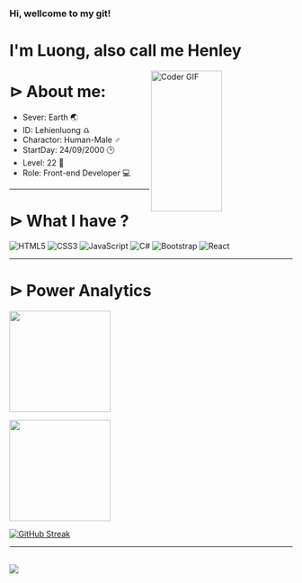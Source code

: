 

### Hi, wellcome to my git!

<h1 align="left">I'm Luong, also call me Henley</h1>


<img align="right" alt="Coder GIF" height=250 width=50% src="https://media1.giphy.com/media/RbDKaczqWovIugyJmW/200.gif" />

### <h1 align="left"> ⊳ About me: </h1>

- Sever: Earth 🌏
- ID: Lehienluong ♎
- Charactor: Human-Male ♂
- StartDay: 24/09/2000 🕒
- Level: 22 🎂
- Role: Front-end Developer 💻



<hr>

<h1 align="left">⊳ What I have ?</h1>

![HTML5](https://img.shields.io/badge/html5-%23E34F26.svg?style=for-the-badge&logo=html5&logoColor=white)
![CSS3](https://img.shields.io/badge/css3-%231572B6.svg?style=for-the-badge&logo=css3&logoColor=white)
![JavaScript](https://img.shields.io/badge/javascript-%23323330.svg?style=for-the-badge&logo=javascript&logoColor=%23F7DF1E)
![C#](https://img.shields.io/badge/c%23-%23239120.svg?style=for-the-badge&logo=c-sharp&logoColor=white)
![Bootstrap](https://img.shields.io/badge/bootstrap-%23563D7C.svg?style=for-the-badge&logo=bootstrap&logoColor=white)
![React](https://img.shields.io/badge/react-%2338B2AC.svg?style=for-the-badge&logo=react&logoColor=white)


<hr/>
<h1 align="left">
⊳ Power Analytics</h1>



<p>
<a href="https://github.com/luongic">
  <img height="180em" src="https://github-readme-stats-eight-theta.vercel.app/api?username=luongic&show_icons=true&theme=midnight-purple&include_all_commits=true&count_private=true"/>
</a>
</p>

<p>
<a href="https://github.com/luongic">
  <img height="180em" src="https://github-readme-stats-eight-theta.vercel.app/api/top-langs/?username=luongic&layout=compact&langs_count=15&theme=midnight-purple"/>
</a>
</p>

[![GitHub Streak](https://github-readme-streak-stats.herokuapp.com?user=luongic&theme=highcontrast&hide_border=true&date_format=j%2Fn%5B%2FY%5D&background=000000&sideLabels=7F3ACE&ring=7F3ACE&fire=178600&currStreakLabel=178600&dates=FFFFFF&currStreakNum=FFFFFF&stroke=178600&sideNums=178600)](https://git.io/streak-stats)
<hr />
<br>
<img src="https://komarev.com/ghpvc/?username=luongic&color=blueviolet">



